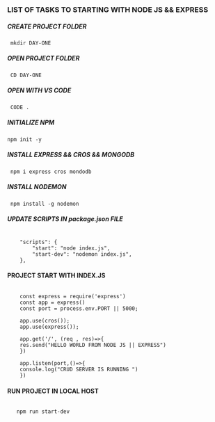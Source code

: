 ### LIST OF TASKS TO STARTING WITH NODE JS && EXPRESS

##### CREATE PROJECT FOLDER

<pre><code> mkdir DAY-ONE </code></pre>

##### OPEN PROJECT FOLDER

<pre><code> CD DAY-ONE </code></pre>

##### OPEN WITH VS CODE

<pre><code> CODE .</code></pre>

##### INITIALIZE NPM

<pre><code>npm init -y</code></pre>

##### INSTALL EXPRESS && CROS && MONGODB

<pre><code> npm i express cros mondodb</code></pre>

##### INSTALL NODEMON

<pre><code> npm install -g nodemon </code></pre>

##### UPDATE SCRIPTS IN package.json FILE

<pre><code> 
    "scripts": {
        "start": "node index.js", 
        "start-dev": "nodemon index.js",
    },
</code></pre>

#### PROJECT START WITH INDEX.JS

<pre><code> 
    const express = require('express')
    const app = express()
    const port = process.env.PORT || 5000;

    app.use(cros());
    app.use(express());

    app.get('/', (req , res)=>{
    res.send("HELLO WORLD FROM NODE JS || EXPRESS")
    })

    app.listen(port,()=>{
    console.log("CRUD SERVER IS RUNNING ")
    })
</code></pre>

#### RUN PROJECT IN LOCAL HOST

<pre><code> 
   npm run start-dev
</code></pre>
